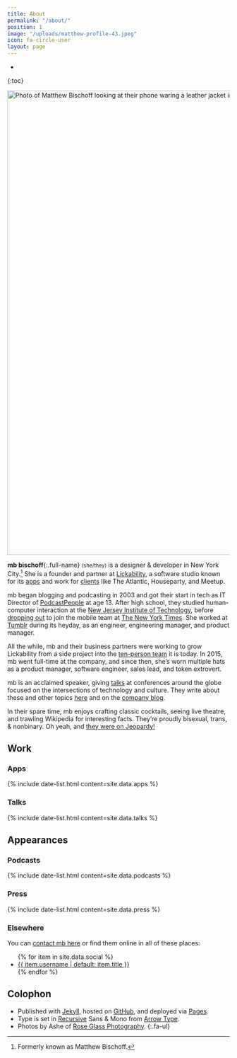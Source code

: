 ```yaml
---
title: About
permalink: "/about/"
position: 1
image: "/uploads/matthew-profile-43.jpeg"
icon: fa-circle-user
layout: page
---
```


* 
{:toc}

<img src="/uploads/matthew-profile-43.jpeg" width="1400" height="1050" alt="Photo of Matthew Bischoff looking at their phone waring a leather jacket in a park.">

**mb bischoff**{:.full-name} <small class="text-secondary">(she/they)</small> is a designer & developer in New York City.[^1] She is a founder and partner at [Lickability](https://lickability.com), a software studio known for its [apps](https://lickability.com/products) and work for [clients](https://lickability.com/clients) like The Atlantic, Houseparty, and Meetup.

mb began blogging and podcasting in 2003 and got their start in tech as IT Director of [PodcastPeople](https://www.podcastpeople.com/) at age 13. After high school, they studied human-computer interaction at the [New Jersey Institute of Technology](https://www.njit.edu/), before [dropping out](https://matthewbischoff.com/don-t-go-to-college/) to join the mobile team at [The New York Times](https://www.nytimes.com/). She worked at [Tumblr](https://www.tumblr.com/) during its heyday, as an engineer, engineering manager, and product manager.

All the while, mb and their business partners were working to grow Lickability from a side project into the [ten-person team](https://lickability.com/about) it is today. In 2015, mb went full-time at the company, and since then, she’s worn multiple hats as a product manager, software engineer, sales lead, and token extrovert.

mb is an acclaimed speaker, giving [talks](https://matthewbischoff.com/category/talks/) at conferences around the globe focused on the intersections of technology and culture. They write about these and other topics [here](https://matthewbischoff.com) and on the [company blog](https://lickability.com/blog/).

In their spare time, mb enjoys crafting  classic cocktails, seeing live theatre, and trawling Wikipedia for interesting facts. They’re proudly bisexual, trans, & nonbinary. Oh yeah, and [they were on Jeopardy!](https://www.j-archive.com/showgame.php?game_id=3342)

## <i class="fa-regular fa-briefcase fa-sm"></i> Work

### <i class="fa-brands fa-app-store fa-sm"></i> Apps

{% include date-list.html content=site.data.apps %}

### <i class="fa-regular fa-keynote fa-sm"></i> Talks

{% include date-list.html content=site.data.talks %}

## <i class="fa-regular fa-eyes fa-sm"></i> Appearances

### <i class="fa-regular fa-podcast fa-sm"></i> Podcasts

{% include date-list.html content=site.data.podcasts %}

### <i class="fa-regular fa-newspaper fa-sm"></i> Press

{% include date-list.html content=site.data.press %}

### <i class="fa-regular fa-globe fa-sm"></i> Elsewhere

You can [contact mb here](/contact) or find them online in all of these places:

<ul class="fa-ul">
{% for item in site.data.social %}
  <li><span class="fa-li"><i class="{{ item.icon }}"></i></span> <a href="{{ item.url }}">{{ item.username | default: item.title }}</a></li>
{% endfor %}
</ul>

## <i class="fa-regular fa-circle-info fa-sm"></i> Colophon

* <span class="fa-li"><i class="fa-brands fa-github fa-sm"></i></span>Published with [Jekyll](https://jekyllrb.com), hosted on [GitHub](https://github.com/mattbischoff/matthewbischoff.com), and deployed via [Pages](https://pages.github.com).
* <span class="fa-li"><i class="fa-solid fa-text fa-sm"></i></span>Type is set in [Recursive](https://www.recursive.design/) Sans & <span class="mono">Mono</span> from [Arrow Type](https://www.arrowtype.com/).
* <span class="fa-li"><i class="fa-solid fa-camera fa-sm"></i></span>Photos by Ashe of [Rose Glass Photography](https://www.roseglass.pictures).
{:.fa-ul}


[^1]: Formerly known as Matthew Bischoff.
